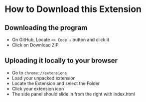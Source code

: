# How to Download this Extension

## Downloading the program
- On GitHub, Locate ```<> Code ↓``` button and click it
- Click on Download ZIP

## Uploading it locally to your browser
- Go to ```chrome://extensions```
- Load your unpacked extension
- Locate the Extension and select the Folder
- Click your extension icon
- The side panel should slide in from the right with index.html